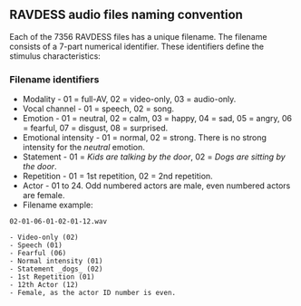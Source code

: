 ## RAVDESS audio files naming convention

Each of the 7356 RAVDESS files has a unique filename. The filename consists of a 7-part numerical identifier. These identifiers define the stimulus characteristics:

### Filename identifiers 

* Modality - 01 = full-AV, 02 = video-only, 03 = audio-only.
* Vocal channel - 01 = speech, 02 = song.
* Emotion - 01 = neutral, 02 = calm, 03 = happy, 04 = sad, 05 = angry, 06 = fearful, 07 = disgust, 08 = surprised.
* Emotional intensity - 01 = normal, 02 = strong. There is no strong intensity for the _neutral_ emotion.
* Statement - 01 = _Kids are talking by the door_, 02 = _Dogs are sitting by the door_.
* Repetition - 01 = 1st repetition, 02 = 2nd repetition.
* Actor - 01 to 24. Odd numbered actors are male, even numbered actors are female.
* Filename example: 

`02-01-06-01-02-01-12.wav` 

```
- Video-only (02)
- Speech (01)
- Fearful (06)
- Normal intensity (01)
- Statement _dogs_ (02)
- 1st Repetition (01)
- 12th Actor (12)
- Female, as the actor ID number is even.
```
